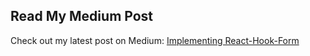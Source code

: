 ## Read My Medium Post
Check out my latest post on Medium:
[Implementing React-Hook-Form](https://medium.com/@kohsa9211420/implementing-react-hook-form-228f1cff7a3d)

